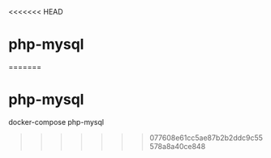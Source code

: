 <<<<<<< HEAD
# php-mysql
=======
# php-mysql
docker-compose php-mysql
>>>>>>> 077608e61cc5ae87b2b2ddc9c55578a8a40ce848

